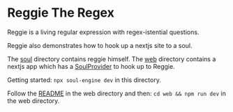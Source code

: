 Reggie The Regex
=================

Reggie is a living regular expression with regex-istential questions.

Reggie also demonstrates how to hook up a nextjs site to a soul.

The [soul](./soul/) directory contains reggie himself.
The [web](./web/) directory contains a nextjs app which has a [SoulProvider](./web/src/components/SoulProvider.tsx) to hook up to Reggie.

Getting started:
`npx soul-engine dev` in this directory.

Follow the [README](./web/README.md) in the web directory
and then:
`cd web && npm run dev` in the web directory.
